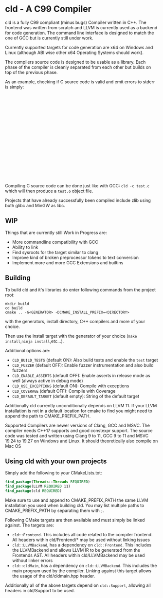 # cld - A C99 Compiler

cld is a fully C99 compliant (minus bugs) Compiler written in C++. The frontend was written from scratch and LLVM is
currently used as a backend for code generation. The command line interface is designed to match the one of GCC but is
currently still under work.

Currently supported targets for code generation are x64 on Windows and Linux (although ABI wise other x64 Operating
Systems should work).

The compilers source code is designed to be usable as a library. Each phase of the compiler is cleanly separated from
each other but builds on top of the previous phase.

As an example, checking if C source code is valid and emit errors to stderr is simply:

```cpp






















```

Compiling C source code can be done just like with GCC:
`cld -c test.c` which will then produce a `test.o` object file.

Projects that have already successfully been compiled include zlib using both glibc and MinGW as libc.

## WIP

Things that are currently still Work in Progress are:

* More commandline compatibility with GCC
* Ability to link
* Find sysroots for the target similar to clang
* Improve kind of broken preprocessor tokens to text conversion
* Implement more and more GCC Extensions and builtins

## Building

To build cld and it's libraries do enter following commands from the project root:

```shell
mkdir build
cd build
cmake .. -G<GENERATOR> -DCMAKE_INSTALL_PREFIX=<DIRECTORY>
```

with the generators, install directory, C++ compilers and more of your choice.

Then use the install target with the generator of your choice (`make install`,`ninja install`,etc...).

Additional options are:

* `CLD_BUILD_TESTS` (default ON): Also build tests and enable the `test` target
* `CLD_FUZZER` (default OFF): Enable fuzzer instrumentation and also build fuzzers
* `CLD_ENABLE_ASSERTS` (default OFF): Enable asserts in release mode as well (always active in debug mode)
* `CLD_USE_EXCEPTIONS` (default ON): Compile with exceptions
* `CLD_COVERAGE` (default OFF): Compile with Coverage
* `CLD_DEFAULT_TARGET` (default empty): String of the default target

Additionally cld currently unconditionally depends on LLVM 11. If your LLVM installation is not in a default location
for cmake to find you might need to append the path to CMAKE_PREFIX_PATH.

Supported Compilers are newer versions of Clang, GCC and MSVC. The compiler needs C++17 supports and good constexpr
support. The source code was tested and written using Clang 9 to 11, GCC 9 to 11 and MSVC 19.24 to 19.27 on Windows and
Linux. It should theoretically also compile on Mac OS

## Using cld with your own projects

Simply add the following to your CMakeLists.txt:

```cmake
find_package(Threads::Threads REQUIRED)
find_package(LLVM REQUIRED 11)
find_package(cld REQUIRED)
```

Make sure to use and append to CMAKE_PREFIX_PATH the same LLVM installation you used when building cld. You may list
multiple paths to CMAKE_PREFIX_PATH by separating them with `;`.

Following CMake targets are then available and must simply be linked against. The targets are:

* `cld::Frontend`. This includes all code related to the compiler frontend. All headers within cld/Frontend/* may be
  used without linking issues
* `cld::LLVMBackend`, has a dependency on `cld::Frontend`. This includes the LLVMBackend and allows LLVM IR to be
  generated from the Frontends AST. All headers within cld/LLVMBackend may be used without linker errors
* `cld::cldMain`, has a dependency on `cld::LLVMBackend`. This includes the main program used by the compiler. Linking
  against this target allows the usage of the cld/cldmain.hpp header.

Additionally all of the above targets depend on `cld::Support`, allowing all headers in cld/Support to be used.

